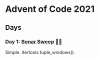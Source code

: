 # Advent of Code 2021

## Days

### Day 1: [Sonar Sweep](day01/README.md) 🌟🌟

Simple. Itertools tuple_windows().